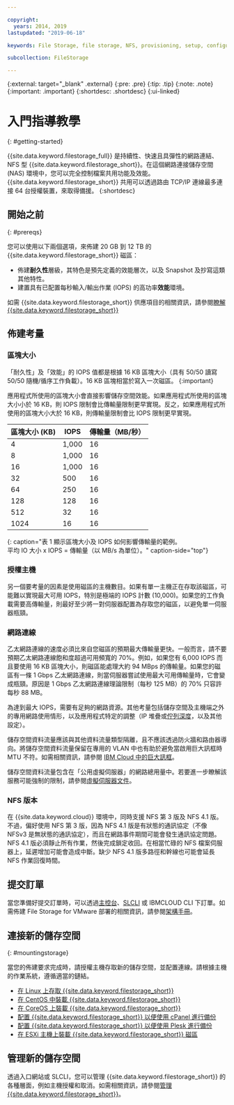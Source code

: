 ```yaml
---

copyright:
  years: 2014, 2019
lastupdated: "2019-06-18"

keywords: File Storage, file storage, NFS, provisioning, setup, configuration, mounting storage

subcollection: FileStorage

---
```

{:external: target="_blank" .external}
{:pre: .pre}
{:tip: .tip}
{:note: .note}
{:important: .important}
 {:shortdesc: .shortdesc}
 {:ui-linked}


# 入門指導教學
{: #getting-started}

{{site.data.keyword.filestorage_full}} 是持續性、快速且具彈性的網路連結、NFS 型 {{site.data.keyword.filestorage_short}}。在這個網路連接儲存空間 (NAS) 環境中，您可以完全控制檔案共用功能及效能。{{site.data.keyword.filestorage_short}} 共用可以透過路由 TCP/IP 連線最多連接 64 台授權裝置，來取得備援。
{:shortdesc}

## 開始之前
{: #prereqs}

您可以使用以下兩個選項，來佈建 20 GB 到 12 TB 的 {{site.data.keyword.filestorage_short}} 磁區：<br/>
- 佈建**耐久性**層級，其特色是預先定義的效能層次，以及 Snapshot 及抄寫這類其他特性。
- 建置具有已配置每秒輸入/輸出作業 (IOPS) 的高功率**效能**環境。

如需 {{site.data.keyword.filestorage_short}} 供應項目的相關資訊，請參閱[瞭解 {{site.data.keyword.filestorage_short}}](/docs/infrastructure/FileStorage?topic=FileStorage-about)

## 佈建考量

### 區塊大小

「耐久性」及「效能」的 IOPS 值都是根據 16 KB 區塊大小（具有 50/50 讀寫 50/50 隨機/循序工作負載）。16 KB 區塊相當於寫入一次磁區。
{:important}

應用程式所使用的區塊大小會直接影響儲存空間效能。如果應用程式所使用的區塊大小小於 16 KB，則 IOPS 限制會比傳輸量限制更早實現。反之，如果應用程式所使用的區塊大小大於 16 KB，則傳輸量限制會比 IOPS 限制更早實現。

|區塊大小 (KB)|IOPS|傳輸量（MB/秒）|
|-----|-----|-----|
|4|1,000|16|
|8|1,000|16|
|16|1,000|16|
|32 |500|16|
|64 |250|16|
|128|128|16|
|512|32 |16|
| 1024 |16|16|
{: caption="表 1 顯示區塊大小及 IOPS 如何影響傳輸量的範例。<br/>平均 IO 大小 x IOPS = 傳輸量（以 MB/s 為單位）。" caption-side="top"}

### 授權主機

另一個要考量的因素是使用磁區的主機數目。如果有單一主機正在存取該磁區，可能難以實現最大可用 IOPS，特別是極端的 IOPS 計數 (10,000)。如果您的工作負載需要高傳輸量，則最好至少將一對伺服器配置為存取您的磁區，以避免單一伺服器瓶頸。

### 網路連線

乙太網路連線的速度必須比來自您磁區的預期最大傳輸量更快。一般而言，請不要預期乙太網路連線飽和度超過可用頻寬的 70%。例如，如果您有 6,000 IOPS 而且要使用 16 KB 區塊大小，則磁區能處理大約 94 MBps 的傳輸量。如果您的磁區有一條 1 Gbps 乙太網路連線，則當伺服器嘗試使用最大可用傳輸量時，它會變成瓶頸。原因是 1 Gbps 乙太網路連線理論限制（每秒 125 MB）的 70% 只容許每秒 88 MB。

為達到最大 IOPS，需要有足夠的網路資源。其他考量包括儲存空間及主機端之外的專用網路使用情形，以及應用程式特定的調整（IP 堆疊或[佇列深度](/docs/infrastructure/FileStorage?topic=FileStorage-hostqueuesettings)，以及其他設定）。

儲存空間資料流量應該與其他資料流量類型隔離，且不應該透過防火牆和路由器導向。將儲存空間資料流量保留在專用的 VLAN 中也有助於避免當啟用巨大訊框時 MTU 不符。如需相關資訊，請參閱 [IBM Cloud 中的巨大訊框](/docs/FileStorage?topic=FileStorage-jumboframes)。

儲存空間資料流量包含在「公用虛擬伺服器」的網路總用量中。若要進一步瞭解該服務可能強制的限制，請參閱[虛擬伺服器文件](/docs/vsi?topic=virtual-servers-about-public-virtual-servers)。


### NFS 版本

在 {{site.data.keyword.cloud}} 環境中，同時支援 NFS 第 3 版及 NFS 4.1 版。不過，偏好使用 NFS 第 3 版，因為 NFS 4.1 版是有狀態的通訊協定（不像 NFSv3 是無狀態的通訊協定），而且在網路事件期間可能會發生通訊協定問題。NFS 4.1 版必須靜止所有作業，然後完成鎖定收回。在相當忙碌的 NFS 檔案伺服器上，延遲增加可能會造成中斷。缺少 NFS 4.1 版多路徑和幹線也可能會延長 NFS 作業回復時間。

## 提交訂單

當您準備好提交訂單時，可以透過[主控台](/docs/infrastructure/FileStorage?topic=FileStorage-orderingConsole)、[SLCLI](/docs/infrastructure/FileStorage?topic=FileStorage-orderingSLCLI) 或 IBMCLOUD CLI 下訂單。如需佈建 File Storage for VMware 部署的相關資訊，請參閱[架構手冊](/docs/infrastructure/FileStorage?topic=FileStorage-architectureguide)。

## 連接新的儲存空間
{: #mountingstorage}

當您的佈建要求完成時，請授權主機存取新的儲存空間，並配置連線。請根據主機的作業系統，遵循適當的鏈結。
- [在 Linux 上存取 {{site.data.keyword.filestorage_short}}](/docs/infrastructure/FileStorage?topic=FileStorage-mountingLinux)
- [在 CentOS 中裝載 {{site.data.keyword.filestorage_short}}](/docs/infrastructure/FileStorage?topic=FileStorage-mountingCentOS)
- [在 CoreOS 上裝載 {{site.data.keyword.filestorage_short}}](/docs/infrastructure/FileStorage?topic=FileStorage-mountingCoreOS)
- [配置 {{site.data.keyword.filestorage_short}} 以便使用 cPanel 進行備份](/docs/infrastructure/FileStorage?topic=FileStorage-cPanelBackups)
- [配置 {{site.data.keyword.filestorage_short}} 以便使用 Plesk 進行備份](/docs/infrastructure/FileStorage?topic=FileStorage-PleskBackup)
- [在 ESXi 主機上裝載 {{site.data.keyword.filestorage_short}} 磁區](/docs/infrastructure/FileStorage?topic=FileStorage-architectureguide)

## 管理新的儲存空間

透過入口網站或 SLCLI，您可以管理 {{site.data.keyword.filestorage_short}} 的各種層面，例如主機授權和取消。如需相關資訊，請參閱[管理 {{site.data.keyword.filestorage_short}}](/docs/infrastructure/FileStorage?topic=FileStorage-managingstorage)。
